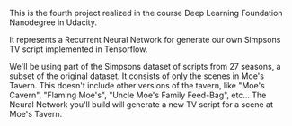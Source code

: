 This is the fourth project realized in the course Deep Learning Foundation Nanodegree in Udacity.

It represents a Recurrent Neural Network for generate our own Simpsons TV script implemented in Tensorflow.

We'll be using part of the Simpsons dataset of scripts from 27 seasons, a subset of the original dataset. It consists of only the scenes in Moe's Tavern. This doesn't include other versions of the tavern, like "Moe's Cavern", "Flaming Moe's", "Uncle Moe's Family Feed-Bag", etc... The Neural Network you'll build will generate a new TV script for a scene at Moe's Tavern.
